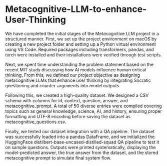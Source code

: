 # Metacognitive-LLM-to-enhance-User-Thinking

We have completed the initial stages of the Metacognitive LLM project in a structured manner. First, we set up the project environment on macOS by creating a new project folder and setting up a Python virtual environment using VS Code. Required packages including transformers, pandas, and torch were installed and their installations were verified through test scripts.

Next, we spent time understanding the problem statement based on the recent MIT study discussing how AI models influence human critical thinking. From this, we defined our project objective as designing metacognitive LLMs that enhance user thinking by integrating Socratic questioning and counter-arguments into model outputs.

Following this, we created a high-quality dataset. We designed a CSV schema with columns for id, context, question, answer, and metacognitive_prompt. A total of 50 diverse entries were compiled covering topics such as general knowledge, science, AI, and history, ensuring proper formatting and UTF-8 encoding before saving the dataset as metacognitive_questions.csv.

Finally, we tested our dataset integration with a QA pipeline. The dataset was successfully loaded into a pandas DataFrame, and we initialized the HuggingFace distilbert-base-uncased-distilled-squad QA pipeline to test it on sample questions. Outputs were printed systematically, displaying the model-predicted answer, the true answer from the dataset, and the stored metacognitive prompt to simulate final system flow.
